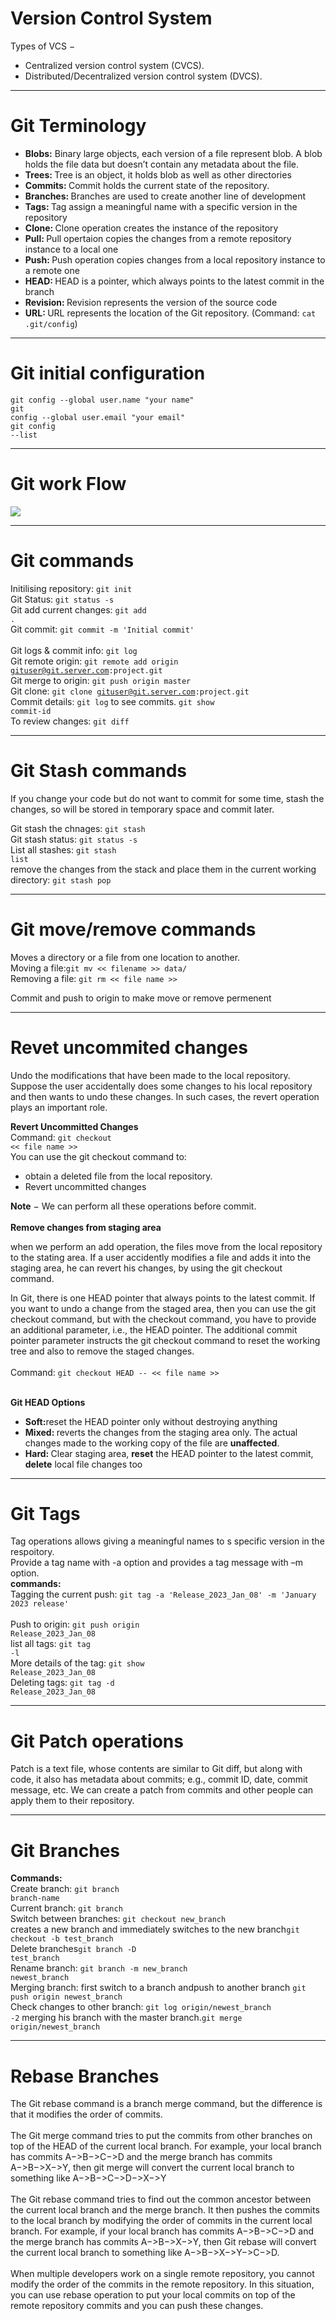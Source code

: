 # Version Control System

Types of VCS −
<ul>
<li>Centralized version control system (CVCS).</li>
<li>Distributed/Decentralized version control system (DVCS).</li>
</ul>
<hr>

# Git Terminology
<ul>
<li><b>Blobs:</b> Binary large objects, each version of a file represent blob. A blob holds the file data but doesn’t contain any metadata about the file.</li>
<li><b>Trees: </b>Tree is an object, it holds blob as well as other directories </li>
<li><b>Commits: </b>Commit holds the current state of the repository. </li>
<li><b>Branches: </b> Branches are used to create another line of development</li>
<li><b>Tags: </b>Tag assign a meaningful name with a specific version in the repository</li>
<li><b>Clone: </b>Clone operation creates the instance of the repository</li>
<li><b>Pull: </b>Pull opertaion copies the changes from a remote repository instance to a local one</li>
<li><b>Push: </b>Push operation copies changes from a local repository instance to a remote one</li>
<li><b>HEAD: </b>HEAD is a pointer, which always points to the latest commit in the branch</li>
<li><b>Revision: </b>Revision represents the version of the source code</li>
<li><b>URL: </b>URL represents the location of the Git repository. (Command: <code>cat .git/config</code>)</li>
</ul>
<hr>

# Git initial configuration
<code>git config --global user.name "your name"</code><br>
<code>git config --global user.email "your email"</code><br>
<code>git config --list</code><br>
<hr>

# Git work Flow
<img src="git-work-flow.jpg">
<hr>

# Git commands
Initilising repository: <code>git init</code><br>
Git Status: <code>git status -s</code><br>
Git add current changes: <code>git add .</code><br>
Git commit: <code>git commit -m 'Initial commit' </code><br>
Git logs & commit info: <code>git log</code><br>
Git remote origin: <code>git remote add origin gituser@git.server.com:project.git</code><br>
Git merge to origin: <code>git push origin master</code><br>
Git clone: <code>git clone gituser@git.server.com:project.git</code><br>
Commit details: <code>git log</code> to see commits. <code>git show commit-id</code><br>
To review changes: <code>git diff</code><br>
<hr>

# Git Stash commands

If you change your code but do not want to commit for some time, stash the changes, so will be stored in temporary space and commit later.<br>

Git stash the chnages: <code>git stash</code><br>
Git stash status: <code>git status -s</code><br>
List all stashes: <code>git stash list</code><br>
remove the changes from the stack and place them in the current working directory: <code>git stash pop</code><br>
<hr>

# Git move/remove commands
Moves a directory or a file from one location to another.<br>
Moving a file:<code>git mv << filename >> data/ </code><br>
Removing a file: <code>git rm << file name >> </code>

Commit and push to origin to make move or remove permenent <br>
<hr>

# Revet uncommited changes
Undo the modifications that have been made to the local repository. <br>
Suppose the user accidentally does some changes to his local repository and then wants to undo these changes. In such cases, the revert operation plays an important role.<br>

<b>Revert Uncommitted Changes</b><br>
Command: <code>git checkout << file name >></code><br>
You can use the git checkout command to: <br>
<ul>
<li>obtain a deleted file from the local repository.</li>
<li>Revert uncommitted changes</li>
</ul>
<b>Note</b> − We can perform all these operations before commit.<br>
<br>
<b>Remove changes from staging area</b><br>

when we perform an add operation, the files move from the local repository to the stating area. If a user accidently modifies a file and adds it into the staging area, he can revert his changes, by using the git checkout command.<br>

In Git, there is one HEAD pointer that always points to the latest commit. If you want to undo a change from the staged area, then you can use the git checkout command, but with the checkout command, you have to provide an additional parameter, i.e., the HEAD pointer. The additional commit pointer parameter instructs the git checkout command to reset the working tree and also to remove the staged changes.<br>
<br>
Command: <code>git checkout HEAD -- << file name >> </code><br>
<br>

<b>Git HEAD Options</b>
<ul>
<li><b>Soft:</b>reset the HEAD pointer only without destroying anything</li>
<li><b>Mixed: </b>reverts the changes from the staging area only. The actual changes made to the working copy of the file are <b>unaffected</b>. </li>
<li><b>Hard: </b>Clear staging area, <b>reset</b> the HEAD pointer to the latest commit, <b>delete</b> local file changes too</li>
</ul>
<hr>

# Git Tags
Tag operations allows giving a meaningful names to s specific version in the respoitory.<br>
Provide a tag name with -a option and provides a tag message with –m option.<br>
<b>commands:</b><br> 
Tagging the current push: <code>git tag -a 'Release_2023_Jan_08' -m 'January 2023 release' </code><br>
Push to origin: <code>git push origin Release_2023_Jan_08</code><br>
list all tags: <code>git tag -l</code><br>
More details of the tag: <code>git show Release_2023_Jan_08</code><br>
Deleting tags: <code>git tag -d Release_2023_Jan_08</code><br>
<hr>

# Git Patch operations

Patch is a text file, whose contents are similar to Git diff, but along with code, it also has metadata about commits; e.g., commit ID, date, commit message, etc. We can create a patch from commits and other people can apply them to their repository.<br>
<hr>

# Git Branches

<b>Commands:</b><br>
Create branch: <code>git branch branch-name</code><br>
Current branch: <code>git branch</code><br>
Switch between branches: <code>git checkout new_branch</code><br>
creates a new branch and immediately switches to the new branch<code>git checkout -b test_branch</code><br>
Delete branches<code>git branch -D test_branch</code><br>
Rename branch: <code>git branch -m new_branch newest_branch</code><br>
Merging branch: first switch to a branch andpush to another branch <code>git push origin newest_branch</code><br>
Check changes to other branch: <code>git log origin/newest_branch -2</code> 
 merging his branch with the master branch.<code>git merge origin/newest_branch</code><br>
<hr>

# Rebase Branches
The Git rebase command is a branch merge command, but the difference is that it modifies the order of commits.<br>
<br>
The Git merge command tries to put the commits from other branches on top of the HEAD of the current local branch. For example, your local branch has commits A−>B−>C−>D and the merge branch has commits A−>B−>X−>Y, then git merge will convert the current local branch to something like A−>B−>C−>D−>X−>Y<br>
<br>
The Git rebase command tries to find out the common ancestor between the current local branch and the merge branch. It then pushes the commits to the local branch by modifying the order of commits in the current local branch. For example, if your local branch has commits A−>B−>C−>D and the merge branch has commits A−>B−>X−>Y, then Git rebase will convert the current local branch to something like A−>B−>X−>Y−>C−>D.<br>
<br>
When multiple developers work on a single remote repository, you cannot modify the order of the commits in the remote repository. In this situation, you can use rebase operation to put your local commits on top of the remote repository commits and you can push these changes.<br>